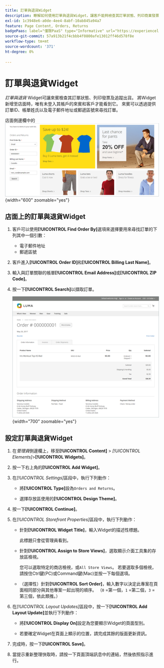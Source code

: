 ```yaml
---
title: 訂單與退貨Widget
description: 瞭解如何使用訂單與退貨Widget，讓客戶能夠檢查其訂單狀態、列印商業發票及追蹤出貨。
exl-id: 1c3948e6-a0de-4ee4-8abf-10ab845a94a7
feature: Page Content, Orders, Returns
badgePaas: label="僅限PaaS" type="Informative" url="https://experienceleague.adobe.com/zh-hant/docs/commerce/user-guides/product-solutions" tooltip="僅適用於雲端專案(Adobe管理的PaaS基礎結構)和內部部署專案的Adobe Commerce 。"
source-git-commit: 57a913b21f4cbbb4f0800afe13012ff46d578f8e
workflow-type: tm+mt
source-wordcount: '371'
ht-degree: 0%

---
```


# 訂單與退貨Widget

_訂單與退貨_ Widget可讓來賓檢查其訂單狀態、列印發票及追蹤出貨。 將Widget新增至店面時，唯有未登入其帳戶的來賓和客戶才能看到它。 來賓可以透過提供訂單ID、帳單姓氏以及電子郵件地址或郵遞區號來尋找訂單。

店面側邊欄中的![訂單與退貨Widget](./assets/storefront-widget-orders-returns-sidebar.png){width="600" zoomable="yes"}

## 店面上的訂單與退貨Widget

1. 客戶可以使用&#x200B;**[!UICONTROL Find Order By]**&#x200B;選項來選擇要用來尋找訂單的下列其中一個引數：

   - 電子郵件地址
   - 郵遞區號

1. 客戶進入&#x200B;**[!UICONTROL Order ID]**&#x200B;和&#x200B;**[!UICONTROL Billing Last Name]**。

1. 輸入與訂單關聯的帳單&#x200B;**[!UICONTROL Email Address]**&#x200B;或&#x200B;**[!UICONTROL ZIP Code]**。

1. 按一下&#x200B;**[!UICONTROL Search]**&#x200B;以擷取訂單。

   ![店面中顯示的訂單資訊](./assets/storefront-widget-orders-returns-view.png){width="700" zoomable="yes"}

## 設定訂單與退貨Widget

1. 在&#x200B;_管理員_&#x200B;側邊欄上，移至&#x200B;**[!UICONTROL Content]** > _[!UICONTROL Elements]_>**[!UICONTROL Widgets]**。

1. 按一下右上角的&#x200B;**[!UICONTROL Add Widget]**。

1. 在&#x200B;_[!UICONTROL Settings]_&#x200B;區段中，執行下列動作：

   - 將&#x200B;**[!UICONTROL Type]**&#x200B;設為`Orders and Returns`。

   - 選擇存放區使用的&#x200B;**[!UICONTROL Design Theme]**。

1. 按一下&#x200B;**[!UICONTROL Continue]**。

1. 在&#x200B;_[!UICONTROL Storefront Properties]_&#x200B;區段中，執行下列動作：

   - 針對&#x200B;**[!UICONTROL Widget Title]**，輸入Widget的描述性標題。

     此標題只會從管理員看到。

   - 針對&#x200B;**[!UICONTROL Assign to Store Views]**，選取顯示介面工具集的存放區檢視。

     您可以選取特定的商店檢視，或`All Store Views`。 若要選取多個檢視，請按住Ctrl鍵(PC)或Command鍵(Mac)並按一下每個選項。

   - （選擇性）針對&#x200B;**[!UICONTROL Sort Order]**，輸入數字以決定此專案在頁面相同部分與其他專案一起出現的順序。 （`0` =第一個，`1` =第二個，`3` =第三個，依此類推。）

1. 在&#x200B;_[!UICONTROL Layout Updates]_&#x200B;區段中，按一下&#x200B;**[!UICONTROL Add Layout Update]**&#x200B;並執行下列動作：

   - 將&#x200B;**[!UICONTROL Display On]**&#x200B;設定為您要顯示Widget的頁面型別。

   - 若要確定Widget在頁面上顯示的位置，請完成其餘的版面更新資訊。

1. 完成時，按一下&#x200B;**[!UICONTROL Save]**。

1. 當提示重新整理快取時，請按一下頁面頂端訊息中的連結，然後依照指示進行。
